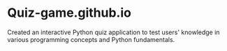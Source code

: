 # Quiz-game.github.io
Created an interactive Python quiz application to test users' knowledge in various programming concepts and Python fundamentals.
